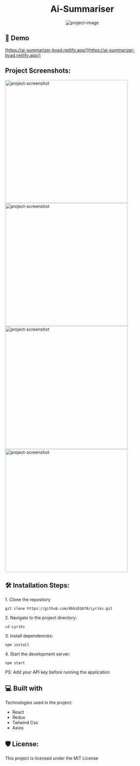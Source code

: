 <h1 align="center" id="title">Ai-Summariser</h1>

<p align="center"><img src="https://socialify.git.ci/AbhiD1678/Ai-Summary/image?description=1&amp;descriptionEditable=A%20website%20which%20will%20help%20you%20to%20save%20your%20time%20by%20summarising%20the%20%20%20%20%20%20%20contents%20of%20a%20website.&amp;language=1&amp;name=1&amp;owner=1&amp;theme=Light" alt="project-image"></p>

<h2>🚀 Demo</h2>

[https://ai-summarizer-byad.netlify.app/](https://ai-summarizer-byad.netlify.app/)

<h2>Project Screenshots:</h2>

<img src="1" alt="project-screenshot" width="400" height="400/">

<img src="2" alt="project-screenshot" width="400" height="400/">

<img src="3" alt="project-screenshot" width="400" height="400/">

<img src="4" alt="project-screenshot" width="400" height="400/">

<h2>🛠️ Installation Steps:</h2>

<p>1. Clone the repository</p>

```
git clone https://github.com/AbhiD1678/Lyriks.git
```

<p>2. Navigate to the project directory:</p>

```
cd Lyriks
```

<p>3. Install dependencies:</p>

```
npm install
```

<p>4. Start the development server:</p>

```
npm start
```
<p>PS: Add your API key before running the application</p>

  
  
<h2>💻 Built with</h2>

Technologies used in the project:

*   React
*   Redux
*   Tailwind Css
*   Axios

<h2>🛡️ License:</h2>

This project is licensed under the MIT License
